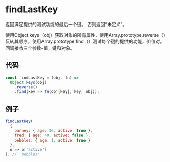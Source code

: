 # findLastKey

返回满足提供的测试功能的最后一个键。
否则返回“未定义”。

使用Object.keys（obj）获取对象的所有属性，使用Array.prototype.reverse（）反转其顺序，使用Array.prototype.find（）测试每个键的提供的功能，价值对。
回调接收三个参数-值，键和对象。

## 代码

```js
const findLastKey = (obj, fn) =>
  Object.keys(obj)
    .reverse()
    .find(key => fn(obj[key], key, obj));
```

## 例子

```js
findLastKey(
  {
    barney: { age: 36, active: true },
    fred: { age: 40, active: false },
    pebbles: { age: 1, active: true }
  },
  o => o['active']
); // 'pebbles'
```
